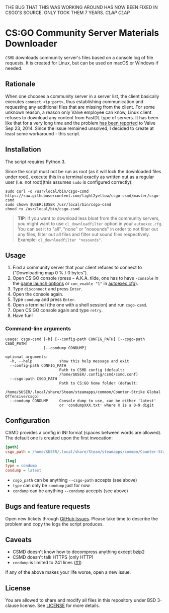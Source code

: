 THE BUG THAT THIS WAS WORKING AROUND HAS NOW BEEN FIXED IN CSGO'S SOURCE. ONLY TOOK THEM 7 YEARS. *CLAP CLAP* 

# CS:GO Community Server Materials Downloader

`CSMD` downloads community server's files based on a console log of file requests. It is created for Linux, but can be used on macOS or Windows if needed.

## Rationale

When one chooses a community server in a server list, the client basically executes `connect <ip:port>`, thus establishing communication and requesting any additional files that are missing from the client. For some unknown reason, a reason only Valve employee can know, Linux client refuses to download any content from FastDL type of servers. It has been like that for a very long time and the problem [has been reported](https://github.com/ValveSoftware/csgo-osx-linux/issues/11) to Valve Sep 23, 2014. Since the issue remained unsolved, I decided to create at least some workaround - this script.

## Installation

The script requires Python 3.

Since the script must not be run as root (as it will lock the downloaded files under root), execute this in a terminal exactly as written out as a regular user (i.e. not root)(this assumes `sudo` is configured correctly):

```
sudo curl -o /usr/local/bin/csgo-csmd https://raw.githubusercontent.com/light2yellow/csgo-csmd/master/csgo-csmd
sudo chown $USER:$USER /usr/local/bin/csgo-csmd
chmod +x /usr/local/bin/csgo-csmd
```

> __TIP__: If you want to download less bloat from the community servers, you might want to use `cl_downloadfilter` option in your `autoexec.cfg`. You can set it to "all", "none" or "nosounds" in order to not filter out any files, filter out all files and filter out sound files respectively. Example: `cl_downloadfilter "nosounds"`.

## Usage

1. Find a community server that your client refuses to connect to ("Downloading map <mapname> 0 % / 0 bytes").
2. Open CS:GO console (press `~` A.K.A. tilde, one has to have `-console` in the [game launch options](https://steamcommunity.com/sharedfiles/filedetails/?id=379782151) or `con_enable "1"` in [autoexec.cfg](http://dathost.net/blog/how-to-create-an-autoexec-cfg-for-csgo/)).
3. Type `disconnect` and press `Enter`.
4. Open the console again.
5. Type `condump` and press `Enter`.
6. Open a terminal (the one with a shell session) and run `csgo-csmd`.
7. Open CS:GO console again and type `retry`.
8. Have fun!

### Command-line arguments

```
usage: csgo-csmd [-h] [--config-path CONFIG_PATH] [--csgo-path CSGO_PATH]
                 [--condump CONDUMP]

optional arguments:
  -h, --help            show this help message and exit
  --config-path CONFIG_PATH
                        Path to CSMD config (default:
                        /home/$USER/.config/csmd/csmd.conf)
  --csgo-path CSGO_PATH
                        Path to CS:GO home folder (default:
                        /home/$USER/.local/share/Steam/steamapps/common/Counter-Strike Global Offensive/csgo)
  --condump CONDUMP     Console dump to use, can be either 'latest'
                        or 'condumpXXX.txt' where X is a 0-9 digit
```

## Configuration

CSMD provides a config in INI format (spaces between words are allowed). The default one is created upon the first invocation:

```ini
[path]
csgo_path = /home/$USER/.local/share/Steam/steamapps/common/Counter-Strike Global Offensive/csgo

[log]
type = condump
condump = latest
```

* `csgo_path` can be anything `--csgo-path` accepts (see above)
* `type` can only be `condump` just for now
* `condump` can be anything `--condump` accepts (see above)

## Bugs and feature requests

Open new tickets through [GitHub Issues](https://github.com/light2yellow/csgo-csmd/issues). Please take time to describe the problem and copy the logs the script produces.

## Caveats

* CSMD doesn't know how to decompress anything except bzip2
* CSMD doesn't talk HTTPS (only HTTP)
* `condump` is limited to 241 lines ([#1](https://github.com/light2yellow/csgo-csmd/issues/1))

If any of the above makes your life worse, open a new issue.

## License

You are allowed to share and modify all files in this repository under BSD 3-clause license. See [LICENSE](LICENSE) for more details.

